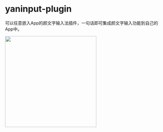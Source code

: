 # yaninput-plugin
可以任意嵌入App的颜文字输入法插件，一句话即可集成颜文字输入功能到自己的App中。

<img src="http://htmljs.b0.upaiyun.com/uploads/1436602169109-a0c04b4349025f89c850bff4ad2c6b02.png" width=300 style="width:300px;"/>
